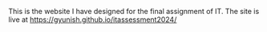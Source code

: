 This is the website I have designed for the final assignment of IT.
The site is live at https://gyunish.github.io/itassessment2024/
